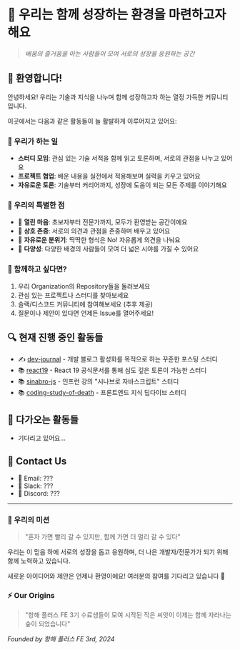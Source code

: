 # 🌱 우리는 함께 성장하는 환경을 마련하고자 해요

> *배움의 즐거움을 아는 사람들이 모여 서로의 성장을 응원하는 공간*

## 👋 환영합니다!

안녕하세요! 우리는 기술과 지식을 나누며 함께 성장하고자 하는 열정 가득한 커뮤니티입니다.

이곳에서는 다음과 같은 활동들이 늘 활발하게 이루어지고 있어요:

### 🎯 우리가 하는 일

- **스터디 모임**: 관심 있는 기술 서적을 함께 읽고 토론하며, 서로의 관점을 나누고 있어요
- **프로젝트 협업**: 배운 내용을 실전에서 적용해보며 실력을 키우고 있어요
- **자유로운 토론**: 기술부터 커리어까지, 성장에 도움이 되는 모든 주제를 이야기해요

### 💫 우리의 특별한 점

- 👥 **열린 마음**: 초보자부터 전문가까지, 모두가 환영받는 공간이에요
- 🤝 **상호 존중**: 서로의 의견과 관점을 존중하며 배우고 있어요
- 🎨 **자유로운 분위기**: 딱딱한 형식은 No! 자유롭게 의견을 나눠요
- 🌈 **다양성**: 다양한 배경의 사람들이 모여 더 넓은 시야를 가질 수 있어요

### 🎉 함께하고 싶다면?

1. 우리 Organization의 Repository들을 둘러보세요
2. 관심 있는 프로젝트나 스터디를 찾아보세요
3. 슬랙/디스코드 커뮤니티에 참여해보세요 (추후 제공)
4. 질문이나 제안이 있다면 언제든 Issue를 열어주세요!

## 🔍 현재 진행 중인 활동들

- ✍️ [dev-journal](https://github.com/The-survivor-is-strong/dev-journal) - 개발 블로그 활성화를 목적으로 하는 꾸준한 포스팅 스터디
- 📚 [react19](https://github.com/The-survivor-is-strong/react19) - React 19 공식문서를 통해 심도 깊은 토론이 가능한 스터디 
- 📚 [sinabro-js](https://github.com/The-survivor-is-strong/.github/edit/main/profile/README.md) - 인프런 강의 "시나브로 자바스크립트" 스터디
- 📚 [coding-study-of-death](https://github.com/The-survivor-is-strong/coding-study-of-death) - 프론트엔드 지식 딥다이브 스터디

## 📅 다가오는 활동들

- 기다리고 있어요...

## 📢 Contact Us

- 💌 Email: ???
- 🔗 Slack: ???
- 📱 Discord: ???

---

### 🌟 우리의 미션

> "혼자 가면 빨리 갈 수 있지만, 함께 가면 더 멀리 갈 수 있다"

우리는 이 믿음 하에 서로의 성장을 돕고 응원하며, 더 나은 개발자/전문가가 되기 위해 함께 노력하고 있습니다.

새로운 아이디어와 제안은 언제나 환영이에요! 여러분의 참여를 기다리고 있습니다 🙌

### ⚡ Our Origins

> "항해 플러스 FE 3기 수료생들이 모여 시작된 작은 씨앗이 이제는 함께 자라나는 숲이 되었습니다"

*Founded by 항해 플러스 FE 3rd, 2024*

